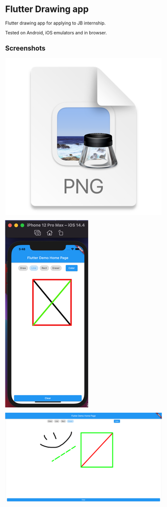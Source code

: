 # Flutter Drawing app

Flutter drawing app for applying to JB internship.

Tested on Android, iOS emulators and in browser.

## Screenshots

![android](android.png)

![ios](ios.png)

![web](web.png)